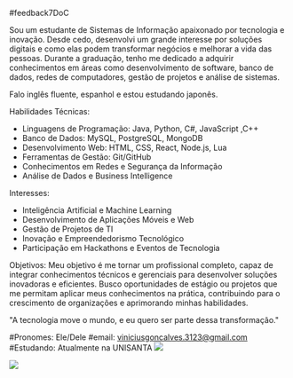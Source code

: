 #feedback7DoC

Sou um estudante de Sistemas de Informação apaixonado por tecnologia e inovação. Desde cedo, desenvolvi um grande interesse por soluções digitais e como elas podem transformar negócios e melhorar a vida das pessoas. Durante a graduação, tenho me dedicado a adquirir conhecimentos em áreas como desenvolvimento de software, banco de dados, redes de computadores, gestão de projetos e análise de sistemas.  

Falo inglês fluente, espanhol  e estou estudando japonês. 

Habilidades Técnicas:
- Linguagens de Programação: Java, Python, C#, JavaScript ,C++
- Banco de Dados: MySQL, PostgreSQL, MongoDB  
- Desenvolvimento Web: HTML, CSS, React, Node.js, Lua  
- Ferramentas de Gestão:  Git/GitHub  
- Conhecimentos em Redes e Segurança da Informação  
- Análise de Dados e Business Intelligence  

Interesses:
- Inteligência Artificial e Machine Learning  
- Desenvolvimento de Aplicações Móveis e Web  
- Gestão de Projetos de TI  
- Inovação e Empreendedorismo Tecnológico  
- Participação em Hackathons e Eventos de Tecnologia  

Objetivos:
Meu objetivo é me tornar um profissional completo, capaz de integrar conhecimentos técnicos e gerenciais para desenvolver soluções inovadoras e eficientes. Busco oportunidades de estágio ou projetos que me permitam aplicar meus conhecimentos na prática, contribuindo para o crescimento de organizações e aprimorando minhas habilidades.  

"A tecnologia move o mundo, e eu quero ser parte dessa transformação."

#Pronomes: Ele/Dele
#email: viniciusgoncalves.3123@gmail.com
#Estudando: Atualmente na UNISANTA
<img src="https://www.serventuarios.org.br/wp-content/uploads/2022/03/unisanta.jpg">

<a href="https://www.linkedin.com/in/vin%C3%ADcius-gon%C3%A7alves-clemente-de-ara%C3%BAjo-965363349/"><img src="https://img.shields.io/badge/LinkedIn-0077B5?style=for-the-badge&logo=linkedin&logoColor=white">




